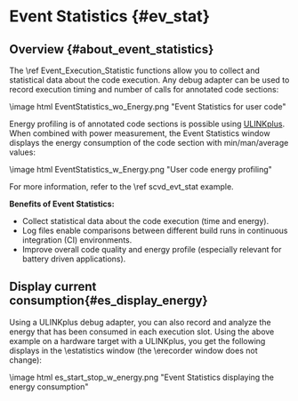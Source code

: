 # Event Statistics {#ev_stat}

## Overview {#about_event_statistics}

The \ref Event_Execution_Statistic functions allow you to collect and statistical data about the code execution. Any 
debug adapter can be used to record execution timing and number of calls for annotated code sections:

\image html EventStatistics_wo_Energy.png "Event Statistics for user code"

Energy profiling is of annotated code sections is possible using <a href="https://developer.arm.com/Tools%20and%20Software/ULINKplus">ULINKplus</a>. 
When combined with power measurement, the Event Statistics window displays the energy consumption of the code section with min/man/average values:

\image html EventStatistics_w_Energy.png "User code energy profiling"

For more information, refer to the \ref scvd_evt_stat example.

**Benefits of Event Statistics:**
 - Collect statistical data about the code execution (time and energy).
 - Log files enable comparisons between different build runs in continuous integration (CI) environments.
 - Improve overall code quality and energy profile (especially relevant for battery driven applications).

## Display current consumption{#es_display_energy}

Using a ULINKplus debug adapter, you can also record and analyze the
energy that has been consumed in each execution slot. Using the above example on a hardware target with a ULINKplus, you get the
following displays in the \estatistics window (the \erecorder window does not change):

\image html es_start_stop_w_energy.png "Event Statistics displaying the energy consumption"
